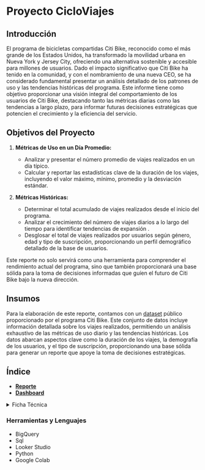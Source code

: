 # Proyecto CicloViajes

## Introducción

El programa de bicicletas compartidas Citi Bike, reconocido como el más grande de los Estados Unidos, ha transformado la movilidad urbana en Nueva York y Jersey City, ofreciendo una alternativa sostenible y accesible para millones de usuarios. Dado el impacto significativo que Citi Bike ha tenido en la comunidad, y con el nombramiento de una nueva CEO, se ha considerado fundamental presentar un análisis detallado de los patrones de uso y las tendencias históricas del programa. Este informe tiene como objetivo proporcionar una visión integral del comportamiento de los usuarios de Citi Bike, destacando tanto las métricas diarias como las tendencias a largo plazo, para informar futuras decisiones estratégicas que potencien el crecimiento y la eficiencia del servicio.

## Objetivos del Proyecto

1. **Métricas de Uso en un Día Promedio:**
   - Analizar y presentar el número promedio de viajes realizados en un día típico.
   - Calcular y reportar las estadísticas clave de la duración de los viajes, incluyendo el valor máximo, mínimo, promedio y la desviación estándar.

2. **Métricas Históricas:**
   - Determinar el total acumulado de viajes realizados desde el inicio del programa.
   - Analizar el crecimiento del número de viajes diarios a lo largo del tiempo para identificar tendencias de expansión .
   - Desglosar el total de viajes realizados por usuarios según género, edad y tipo de suscripción, proporcionando un perfil demográfico detallado de la base de usuarios.

Este reporte no solo servirá como una herramienta para comprender el rendimiento actual del programa, sino que también proporcionará una base sólida para la toma de decisiones informadas que guíen el futuro de Citi Bike bajo la nueva dirección.

## Insumos

Para la elaboración de este reporte, contamos con un [dataset](https://drive.google.com/file/d/11mNSb16cXyjuSu4j0Ro-66Ezm1nXb6zo/view?usp=sharing) público proporcionado por el programa Citi Bike. Este conjunto de datos incluye información detallada sobre los viajes realizados, permitiendo un análisis exhaustivo de las métricas de uso diario y las tendencias históricas. Los datos abarcan aspectos clave como la duración de los viajes, la demografía de los usuarios, y el tipo de suscripción, proporcionando una base sólida para generar un reporte que apoye la toma de decisiones estratégicas.

## Índice

* [**Reporte**](https://github.com/Maria-Data-Analyst/city_bikes/blob/Consultas-Query/Reporte.md)
* [**Dashboard**](https://lookerstudio.google.com/reporting/de0d90e8-c84e-4ac2-a808-8323ede69367)

<details>
  <summary>Ficha Técnica</summary>
    
  
  1. [**Procesamiento y Preparación de la Base de Datos**](https://github.com/Maria-Data-Analyst/city_bikes/blob/Consultas-Query/Bitacora/procesamiento.md)
     
  2. [**Análisis Exploratorio de Datos**](https://github.com/Maria-Data-Analyst/riesgo_relativo/blob/Consultas-Query/Ficha_tecnica/AED.md)
     
  3.  [**Técnica de análisis**](https://github.com/Maria-Data-Analyst/riesgo_relativo/blob/Consultas-Query/Ficha_tecnica/tecnica_analisis.md)     
</details>




### Herramientas y Lenguajes 
- BigQuery
- Sql
- Looker Studio
- Python
- Google Colab

